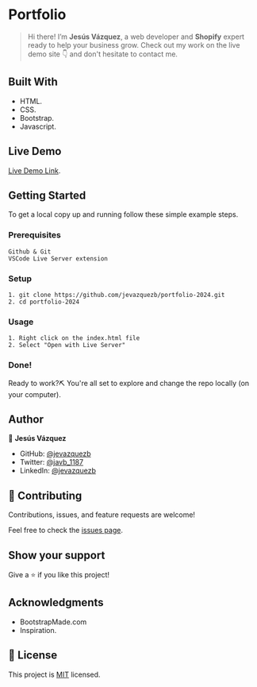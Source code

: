 # Portfolio

> Hi there! I’m **Jesús Vázquez**, a web developer and **Shopify** expert ready to help your business grow. Check out my work on the live demo site 👇 and don't hesitate to contact me.

## Built With

- HTML.
- CSS.
- Bootstrap.
- Javascript.

## Live Demo

[Live Demo Link](#).

## Getting Started

To get a local copy up and running follow these simple example steps.

### Prerequisites

    Github & Git
    VSCode Live Server extension

### Setup

    1. git clone https://github.com/jevazquezb/portfolio-2024.git
    2. cd portfolio-2024

### Usage

    1. Right click on the index.html file
    2. Select "Open with Live Server"

### Done!

Ready to work?⛏️ You're all set to explore and change the repo locally (on your computer).

## Author

👤 **Jesús Vázquez**

- GitHub: [@jevazquezb](https://github.com/jevazquezb)
- Twitter: [@javb_1187](https://twitter.com/javb_1187)
- LinkedIn: [@jevazquezb](https://www.linkedin.com/in/jevazquezb)

## 🤝 Contributing

Contributions, issues, and feature requests are welcome!

Feel free to check the [issues page](../../issues/).

## Show your support

Give a ⭐️ if you like this project!

## Acknowledgments

- BootstrapMade.com
- Inspiration.

## 📝 License

This project is [MIT](./MIT.md) licensed.
